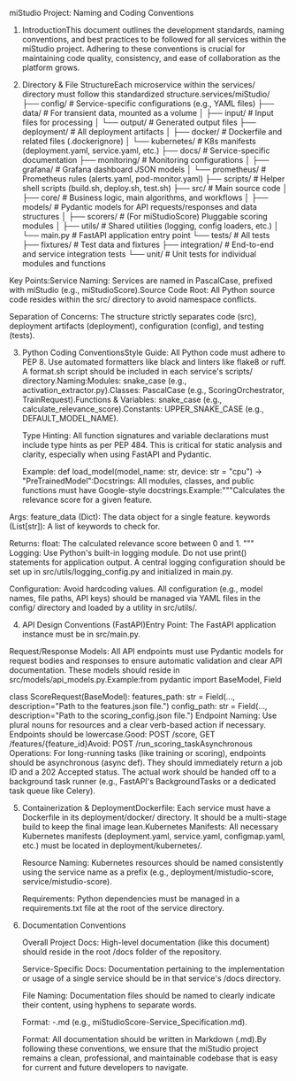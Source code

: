 miStudio Project: Naming and Coding Conventions

1. IntroductionThis document outlines the development standards, naming conventions, and best practices to be followed for all services within the miStudio project. Adhering to these conventions is crucial for maintaining code quality, consistency, and ease of collaboration as the platform grows.

2. Directory & File StructureEach microservice within the services/ directory must follow this standardized structure.services/miStudio<ServiceName>/
├── config/              # Service-specific configurations (e.g., YAML files)
├── data/                # For transient data, mounted as a volume
│   ├── input/           # Input files for processing
│   └── output/          # Generated output files
├── deployment/          # All deployment artifacts
│   ├── docker/          # Dockerfile and related files (.dockerignore)
│   └── kubernetes/      # K8s manifests (deployment.yaml, service.yaml, etc.)
├── docs/                # Service-specific documentation
├── monitoring/          # Monitoring configurations
│   ├── grafana/         # Grafana dashboard JSON models
│   └── prometheus/      # Prometheus rules (alerts.yaml, pod-monitor.yaml)
├── scripts/             # Helper shell scripts (build.sh, deploy.sh, test.sh)
├── src/                 # Main source code
│   ├── core/            # Business logic, main algorithms, and workflows
│   ├── models/          # Pydantic models for API requests/responses and data structures
│   ├── scorers/         # (For miStudioScore) Pluggable scoring modules
│   ├── utils/           # Shared utilities (logging, config loaders, etc.)
│   └── main.py          # FastAPI application entry point
└── tests/               # All tests
    ├── fixtures/        # Test data and fixtures
    ├── integration/     # End-to-end and service integration tests
    └── unit/            # Unit tests for individual modules and functions

Key Points:Service Naming: Services are named in PascalCase, prefixed with miStudio (e.g., miStudioScore).Source Code Root: All Python source code resides within the src/ directory to avoid namespace conflicts.

Separation of Concerns: The structure strictly separates code (src), deployment artifacts (deployment), configuration (config), and testing (tests).

3. Python Coding ConventionsStyle Guide: All Python code must adhere to PEP 8. Use automated formatters like black and linters like flake8 or ruff. A format.sh script should be included in each service's scripts/ directory.Naming:Modules: snake_case (e.g., activation_extractor.py).Classes: PascalCase (e.g., ScoringOrchestrator, TrainRequest).Functions & Variables: snake_case (e.g., calculate_relevance_score).Constants: UPPER_SNAKE_CASE (e.g., DEFAULT_MODEL_NAME).
   
   Type Hinting: All function signatures and variable declarations must include type hints as per PEP 484. This is critical for static analysis and clarity, especially when using FastAPI and Pydantic.
   
   Example: def load_model(model_name: str, device: str = "cpu") -> "PreTrainedModel":Docstrings: All modules, classes, and public functions must have Google-style docstrings.Example:"""Calculates the relevance score for a given feature.

Args:
    feature_data (Dict): The data object for a single feature.
    keywords (List[str]): A list of keywords to check for.

Returns:
    float: The calculated relevance score between 0 and 1.
"""
Logging: Use Python's built-in logging module. Do not use print() statements for application output. A central logging configuration should be set up in src/utils/logging_config.py and initialized in main.py.

Configuration: Avoid hardcoding values. All configuration (e.g., model names, file paths, API keys) should be managed via YAML files in the config/ directory and loaded by a utility in src/utils/.

4. API Design Conventions (FastAPI)Entry Point: The FastAPI application instance must be in src/main.py.

Request/Response Models: All API endpoints must use Pydantic models for request bodies and responses to ensure automatic validation and clear API documentation. These models should reside in src/models/api_models.py.Example:from pydantic import BaseModel, Field

class ScoreRequest(BaseModel):
    features_path: str = Field(..., description="Path to the features.json file.")
    config_path: str = Field(..., description="Path to the scoring_config.json file.")
Endpoint Naming: Use plural nouns for resources and a clear verb-based action if necessary. Endpoints should be lowercase.Good: POST /score, GET /features/{feature_id}Avoid: POST /run_scoring_taskAsynchronous Operations: For long-running tasks (like training or scoring), endpoints should be asynchronous (async def). They should immediately return a job ID and a 202 Accepted status. The actual work should be handed off to a background task runner (e.g., FastAPI's BackgroundTasks or a dedicated task queue like Celery).

5. Containerization & DeploymentDockerfile: Each service must have a Dockerfile in its deployment/docker/ directory. It should be a multi-stage build to keep the final image lean.Kubernetes Manifests: All necessary Kubernetes manifests (deployment.yaml, service.yaml, configmap.yaml, etc.) must be located in deployment/kubernetes/.
   
   Resource Naming: Kubernetes resources should be named consistently using the service name as a prefix (e.g., deployment/mistudio-score, service/mistudio-score).
   
   Requirements: Python dependencies must be managed in a requirements.txt file at the root of the service directory.

6. Documentation Conventions
   
   Overall Project Docs: High-level documentation (like this document) should reside in the root /docs folder of the repository.
   
   Service-Specific Docs: Documentation pertaining to the implementation or usage of a single service should be in that service's /docs directory.
   
   File Naming: Documentation files should be named to clearly indicate their content, using hyphens to separate words.
   
   Format: <ServiceName>-<DocumentType>.md (e.g., miStudioScore-Service_Specification.md).
   
   Format: All documentation should be written in Markdown (.md).By following these conventions, we ensure that the miStudio project remains a clean, professional, and maintainable codebase that is easy for current and future developers to navigate.